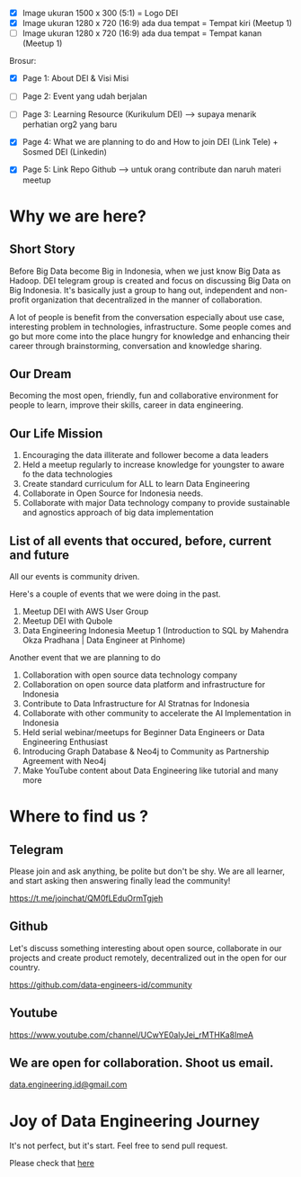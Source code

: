 - [x] Image ukuran 1500 x 300 (5:1) = Logo DEI
- [x] Image ukuran 1280 x 720 (16:9) ada dua tempat = Tempat kiri (Meetup 1)
- [ ] Image ukuran 1280 x 720 (16:9) ada dua tempat = Tempat kanan (Meetup 1)

Brosur:

- [x] Page 1: About DEI & Visi Misi
- [ ] Page 2: Event yang udah berjalan
- [ ] Page 3: Learning Resource (Kurikulum DEI) --> supaya menarik perhatian org2 yang baru
- [x] Page 4: What we are planning to do and How to join DEI (Link Tele) + Sosmed DEI (Linkedin)
- [x] Page 5: Link Repo Github --> untuk orang contribute dan naruh materi meetup



# Why we are here?

## Short Story

Before Big Data become Big in Indonesia, when we just know Big Data as Hadoop. DEI telegram group is created and focus on discussing Big Data on Big Indonesia. It's basically just a group to hang out, independent and non-profit organization that decentralized in the manner of collaboration. 

A lot of people is benefit from the conversation especially about use case, interesting problem in technologies, infrastructure. Some people comes and go but more come into the place hungry for knowledge and enhancing their career through brainstorming, conversation and knowledge sharing. 

## Our Dream

Becoming the most open, friendly, fun and collaborative environment for people to learn, improve their skills, career in data engineering. 

## Our Life Mission

1. Encouraging the data illiterate and follower become a data leaders
2. Held a meetup regularly to increase knowledge for youngster to aware fo the data technologies
3. Create standard curriculum for ALL to learn Data Engineering
4. Collaborate in Open Source for Indonesia needs.
5. Collaborate with major Data technology company to provide sustainable and agnostics approach of big data implementation

## List of all events that occured, before, current and future

All our events is community driven.

Here's a couple of events that we were doing in the past.

1. Meetup DEI with AWS User Group
2. Meetup DEI with Qubole
3. Data Engineering Indonesia Meetup 1 (Introduction to SQL by Mahendra Okza Pradhana | Data Engineer at Pinhome)

Another event that we are planning to do

1. Collaboration with open source data technology company
2. Collaboration on open source data platform and infrastructure for Indonesia
3. Contribute to Data Infrastructure for AI Stratnas for Indonesia
4. Collaborate with other community to accelerate the AI Implementation in Indonesia
5. Held serial webinar/meetups for Beginner Data Engineers or Data Engineering Enthusiast
6. Introducing Graph Database & Neo4j to Community as Partnership Agreement with Neo4j
7. Make YouTube content about Data Engineering like tutorial and many more

# Where to find us ?

## Telegram 

Please join and ask anything, be polite but don't be shy. We are all learner, and start asking then answering finally lead the community!

https://t.me/joinchat/QM0fLEduOrmTgjeh

## Github

Let's discuss something interesting about open source, collaborate in our projects and create product remotely, decentralized out in the open for our country. 

https://github.com/data-engineers-id/community

## Youtube

https://www.youtube.com/channel/UCwYE0alyJei_rMTHKa8ImeA

## We are open for collaboration. Shoot us email.

data.engineering.id@gmail.com

# Joy of Data Engineering Journey

It's not perfect, but it's start. Feel free to send pull request.

Please check that [here](https://github.com/data-engineers-id/basecamp/blob/main/CURRICULUM.md)


